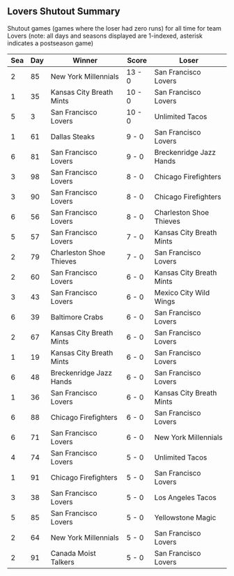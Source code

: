 ## Lovers Shutout Summary



Shutout games (games where the loser had zero runs) for all time for team Lovers (note: all days and seasons displayed are 1-indexed, asterisk indicates a postseason game)


| Sea | Day | Winner | Score | Loser | 
| ------ |------ |------ |------ |------ |
| 2 | 85 | New York Millennials | 13 - 0 | San Francisco Lovers | 
| 1 | 35 | Kansas City Breath Mints | 10 - 0 | San Francisco Lovers | 
| 5 | 3 | San Francisco Lovers | 10 - 0 | Unlimited Tacos | 
| 1 | 61 | Dallas Steaks | 9 - 0 | San Francisco Lovers | 
| 6 | 81 | San Francisco Lovers | 9 - 0 | Breckenridge Jazz Hands | 
| 3 | 98 | San Francisco Lovers | 8 - 0 | Chicago Firefighters | 
| 3 | 90 | San Francisco Lovers | 8 - 0 | Chicago Firefighters | 
| 6 | 56 | San Francisco Lovers | 8 - 0 | Charleston Shoe Thieves | 
| 5 | 57 | San Francisco Lovers | 7 - 0 | Kansas City Breath Mints | 
| 2 | 79 | Charleston Shoe Thieves | 7 - 0 | San Francisco Lovers | 
| 2 | 60 | San Francisco Lovers | 6 - 0 | Kansas City Breath Mints | 
| 3 | 43 | San Francisco Lovers | 6 - 0 | Mexico City Wild Wings | 
| 6 | 39 | Baltimore Crabs | 6 - 0 | San Francisco Lovers | 
| 2 | 67 | Kansas City Breath Mints | 6 - 0 | San Francisco Lovers | 
| 1 | 19 | Kansas City Breath Mints | 6 - 0 | San Francisco Lovers | 
| 6 | 48 | Breckenridge Jazz Hands | 6 - 0 | San Francisco Lovers | 
| 1 | 36 | San Francisco Lovers | 6 - 0 | Kansas City Breath Mints | 
| 6 | 88 | Chicago Firefighters | 6 - 0 | San Francisco Lovers | 
| 6 | 71 | San Francisco Lovers | 6 - 0 | New York Millennials | 
| 4 | 74 | San Francisco Lovers | 5 - 0 | Unlimited Tacos | 
| 1 | 91 | Chicago Firefighters | 5 - 0 | San Francisco Lovers | 
| 3 | 38 | San Francisco Lovers | 5 - 0 | Los Angeles Tacos | 
| 5 | 85 | San Francisco Lovers | 5 - 0 | Yellowstone Magic | 
| 2 | 64 | New York Millennials | 5 - 0 | San Francisco Lovers | 
| 2 | 91 | Canada Moist Talkers | 5 - 0 | San Francisco Lovers | 


